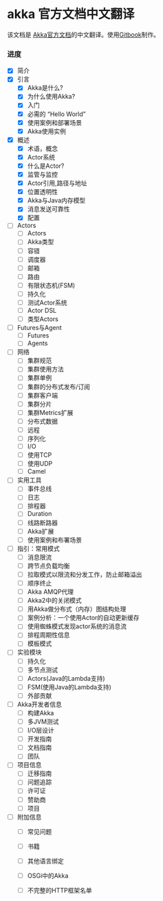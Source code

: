 akka 官方文档中文翻译
===========

该文档是 [Akka官方文档](http://akka.io/docs/)的中文翻译。使用[Gitbook](https://www.gitbook.io/)制作。

### 进度

* [x] 简介
* [x] 引言
   * [x] Akka是什么?
   * [x] 为什么使用Akka?
   * [x] 入门
   * [x] 必需的 “Hello World”
   * [x] 使用案例和部署场景
   * [x] Akka使用实例
* [x] 概述
   * [x] 术语，概念
   * [x] Actor系统
   * [x] 什么是Actor?
   * [x] 监管与监控
   * [x] Actor引用,路径与地址
   * [x] 位置透明性
   * [x] Akka与Java内存模型
   * [x] 消息发送可靠性
   * [x] 配置
* [ ] Actors
   * [ ] Actors
   * [ ] Akka类型
   * [ ] 容错
   * [ ] 调度器
   * [ ] 邮箱
   * [ ] 路由
   * [ ] 有限状态机(FSM)
   * [ ] 持久化
   * [ ] 测试Actor系统
   * [ ] Actor DSL
   * [ ] 类型Actors
* [ ] Futures与Agent
   * [ ] Futures
   * [ ] Agents
* [ ] 网络
   * [ ] 集群规范
   * [ ] 集群使用方法
   * [ ] 集群单例
   * [ ] 集群的分布式发布/订阅
   * [ ] 集群客户端
   * [ ] 集群分片
   * [ ] 集群Metrics扩展
   * [ ] 分布式数据
   * [ ] 远程
   * [ ] 序列化
   * [ ] I/O
   * [ ] 使用TCP
   * [ ] 使用UDP
   * [ ] Camel
* [ ] 实用工具
   * [ ] 事件总线
   * [ ] 日志
   * [ ] 排程器
   * [ ] Duration
   * [ ] 线路断路器
   * [ ] Akka扩展
   * [ ] 使用案例和布署场景
* [ ] 指引：常用模式
   * [ ] 消息限流
   * [ ] 跨节点负载均衡
   * [ ] 拉取模式以限流和分发工作，防止邮箱溢出
   * [ ] 顺序终止
   * [ ] Akka AMQP代理
   * [ ] Akka2中的关闭模式
   * [ ] 用Akka做分布式（内存）图结构处理
   * [ ] 案例分析：一个使用Actor的自动更新缓存
   * [ ] 使用蜘蛛模式发现actor系统的消息流
   * [ ] 排程周期性信息
   * [ ] 模板模式
* [ ] 实验模块
   * [ ] 持久化
   * [ ] 多节点测试
   * [ ] Actors(Java的Lambda支持)
   * [ ] FSM(使用Java的Lambda支持)
   * [ ] 外部贡献
* [ ] Akka开发者信息
   * [ ] 构建Akka
   * [ ] 多JVM测试
   * [ ] I/O层设计
   * [ ] 开发指南
   * [ ] 文档指南
   * [ ] 团队
* [ ] 项目信息
   * [ ] 迁移指南
   * [ ] 问题追踪
   * [ ] 许可证
   * [ ] 赞助商
   * [ ] 项目
* [ ] 附加信息
   * [ ] 常见问题
   * [ ] 书籍
   * [ ] 其他语言绑定
   * [ ] OSGi中的Akka
   * [ ] 不完整的HTTP框架名单

